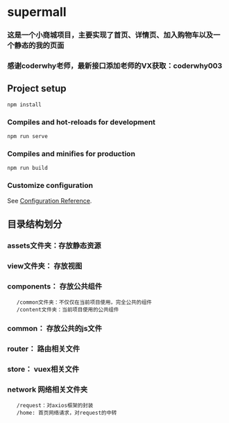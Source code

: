 # supermall

### 这是一个小商城项目，主要实现了首页、详情页、加入购物车以及一个静态的我的页面
### 感谢coderwhy老师，最新接口添加老师的VX获取：coderwhy003

## Project setup
```
npm install
```

### Compiles and hot-reloads for development
```
npm run serve
```

### Compiles and minifies for production
```
npm run build
```

### Customize configuration
See [Configuration Reference](https://cli.vuejs.org/config/).



##  目录结构划分
   ### assets文件夹：存放静态资源
   ### view文件夹： 存放视图
   ### components： 存放公共组件
       /common文件夹：不仅仅在当前项目使用，完全公共的组件
       /content文件夹：当前项目使用的公共组件
   ### common： 存放公共的js文件
   ### router： 路由相关文件
   ### store： vuex相关文件
   ### network 网络相关文件夹
       /request：对axios框架的封装
       /home: 首页网络请求，对request的中转
   

